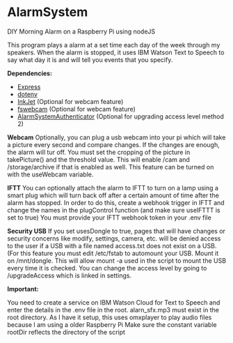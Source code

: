 # AlarmSystem
DIY Morning Alarm on a Raspberry Pi using nodeJS

This program plays a alarm at a set time each day of the week through my speakers.
When the alarm is stopped, it uses IBM Watson Text to Speech to say what day it is and will tell you events that you specify.

**Dependencies:**
* [Express](https://expressjs.com)
* [dotenv](https://github.com/motdotla/dotenv)
* [InkJet](https://www.npmjs.com/package/inkjet) (Optional for webcam feature)
* [fswebcam](https://github.com/fsphil/fswebcam) (Optional for webcam feature)
* [AlarmSystemAuthenticator](https://github.com/Tommyhetrick/AlarmSystemAuthenticator) (Optional for upgrading access level method 2)

**Webcam**
Optionally, you can plug a usb webcam into your pi which will take a picture every second and compare changes. If the changes are enough, the alarm will tur off.
You must set the cropping of the picture in takePicture() and the threshold value. This will enable /cam and /storage/archive if that is enabled as well. This feature can be turned on with the useWebcam variable.

**IFTT**
You can optionally attach the alarm to IFTT to turn on a lamp using a smart plug which will turn back off after a certain amount of time after the alarm has stopped.
In order to do this, create a webhook trigger in IFTT and change the names in the plugControl function (and make sure useIFTTT is set to true) You must provide your IFTT webhook token in your .env file

**Security USB**
If you set usesDongle to true, pages that will have changes or security concerns like modify, settings, camera, etc. will be denied access to the user if a USB with a file named access.txt does not exist on a USB. (For this feature you must edit /etc/fstab to automount your USB. Mount it on /mnt/dongle. This will allow mount -a used in the script to mount the USB every time it is checked. You can change the access level by going to /upgradeAccess which is linked in settings. 

**Important:**

You need to create a service on IBM Watson Cloud for Text to Speech and enter the details in the .env file in the root.
alarn_sfx.mp3 must exist in the root directory.
As I have it setup, this uses omxplayer to play audio files because I am using a older Raspberry Pi
Make sure the constant variable rootDir reflects the directory of the script
